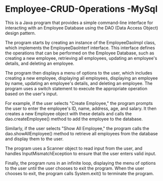# Employee-CRUD-Operations -MySql



This is a Java program that provides a simple command-line interface for interacting with an Employee Database using the DAO (Data Access Object) design pattern.

The program starts by creating an instance of the EmployeeDaoImpl class, which implements the EmployeeDaoInterf interface. This interface defines the operations that can be performed on the Employee Database, such as creating a new employee, retrieving all employees, updating an employee's details, and deleting an employee.

The program then displays a menu of options to the user, which includes creating a new employee, displaying all employees, displaying an employee by name, updating an employee's details, and deleting an employee. The program uses a switch statement to execute the appropriate operation based on the user's input.

For example, if the user selects "Create Employee," the program prompts the user to enter the employee's ID, name, address, age, and salary. It then creates a new Employee object with these details and calls the dao.createEmployee() method to add the employee to the database.

Similarly, if the user selects "Show All Employee," the program calls the dao.showAllEmployee() method to retrieve all employees from the database and display them to the user.

The program uses a Scanner object to read input from the user, and handles InputMismatchException to ensure that the user enters valid input.

Finally, the program runs in an infinite loop, displaying the menu of options to the user until the user chooses to exit the program. When the user chooses to exit, the program calls System.exit() to terminate the program.




